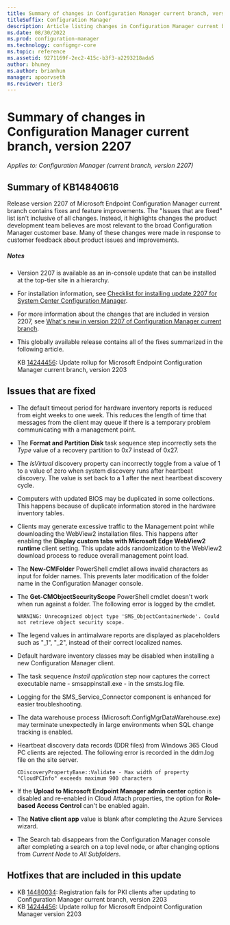 ```yaml
---
title: Summary of changes in Configuration Manager current branch, version 2207
titleSuffix: Configuration Manager
description: Article listing changes in Configuration Manager current branch, version 2207
ms.date: 08/30/2022
ms.prod: configuration-manager
ms.technology: configmgr-core
ms.topic: reference
ms.assetid: 9271169f-2ec2-415c-b3f3-a2293218ada5
author: bhuney
ms.author: brianhun
manager: apoorvseth
ms.reviewer: tier3
---
```


# Summary of changes in Configuration Manager current branch, version 2207

*Applies to: Configuration Manager (current branch, version 2207)*

## Summary of KB14840616
Release version 2207 of Microsoft Endpoint Configuration Manager current branch contains fixes and feature improvements.
The "Issues that are fixed" list isn't inclusive of all changes. Instead, it highlights changes the product development team believes are most relevant to the broad Configuration Manager customer base. Many of these changes were made in response to customer feedback about product issues and improvements.

##### Notes
- Version 2207 is available as an in-console update that can be installed at the top-tier site in a hierarchy.
- For installation information, see [Checklist for installing update 2207 for System Center Configuration Manager](../../core/servers/manage/checklist-for-installing-update-2207.md).
- For more information about the changes that are included in version 2207, see [What's new in version 2207 of Configuration Manager current branch](../../core/plan-design/changes/whats-new-in-version-2207.md).
- This globally available release contains all of the fixes summarized in the following article.

   KB [14244456](../../hotfix/2203/14244456.md): Update rollup for Microsoft Endpoint Configuration Manager current branch, version 2203

## Issues that are fixed

<!-- 13923149 -->
- The default timeout period for hardware inventory reports is reduced from eight weeks to one week. This reduces the length of time that messages from the client may queue if there is a temporary problem communicating with a management point.
<!-- 2840033 -->
- The **Format and Partition Disk** task sequence step incorrectly sets the *Type* value of a recovery partition to 0x7 instead of 0x27.
<!-- 9421122 -->
- The *IsVirtual* discovery property can incorrectly toggle from a value of 1 to a value of zero when system discovery runs after heartbeat discovery. The value is set back to a 1 after the next heartbeat discovery cycle. 
<!-- 10898529 -->
- Computers with updated BIOS may be duplicated in some collections. This happens because of duplicate information stored in the hardware inventory tables.
<!-- 12554467 -->
- Clients may generate excessive traffic to the Management point while downloading the WebView2 installation files. This happens after enabling the **Display custom tabs with Microsoft Edge WebView2 runtime** client setting. This update adds randomization to the WebView2 download process to reduce overall management point load.
<!-- 13177588 -->
- The **New-CMFolder** PowerShell cmdlet allows invalid characters as input for folder names. This prevents later modification of the folder name in the Configuration Manager console.
<!-- 13464778 -->
- The **Get-CMObjectSecurityScope** PowerShell cmdlet doesn't work when run against a folder. The following error is logged by the cmdlet.
   ```text
   WARNING: Unrecognized object type 'SMS_ObjectContainerNode'. Could not retrieve object security scope.
   ```
<!-- 14022391 -->
- The legend values in antimalware reports are displayed as placeholders such as "_1", "_2", instead of their correct localized names.
<!-- 14563799 -->
- Default hardware inventory classes may be disabled when installing a new Configuration Manager client.
<!-- 14567825 -->
- The task sequence *Install application* step now captures the correct executable name - smsappinstall.exe - in the smsts.log file.
<!-- 14716643 -->
- Logging for the SMS_Service_Connector component is enhanced for easier troubleshooting. 
<!-- 14918873 -->
- The data warehouse process (Microsoft.ConfigMgrDataWarehouse.exe) may terminate unexpectedly in large environments when SQL change tracking is enabled.
<!-- 15037050 -->
- Heartbeat discovery data records (DDR files) from Windows 365 Cloud PC clients are rejected. The following error is recorded in the ddm.log file on the site server.
   ```text
   CDiscoveryPropertyBase::Validate - Max width of property "CloudPCInfo" exceeds maximum 900 characters
   ```
<!-- 14916633 -->
- If the **Upload to Microsoft Endpoint Manager admin center** option is disabled and re-enabled in Cloud Attach properties, the option for **Role-based Access Control** can't be enabled again. 
<!-- 14727900 -->
- The **Native client app** value is blank after completing the Azure Services wizard.
<!-- 14960789 -->
- The Search tab disappears from the Configuration Manager console after completing a search on a top level node, or after changing options from *Current Node* to *All Subfolders*.

## Hotfixes that are included in this update
- KB [14480034](../../hotfix/2203/14480034.md): Registration fails for PKI clients after updating to Configuration Manager current branch, version 2203
- KB [14244456](../../hotfix/2203/14244456.md): Update rollup for Microsoft Endpoint Configuration Manager version 2203